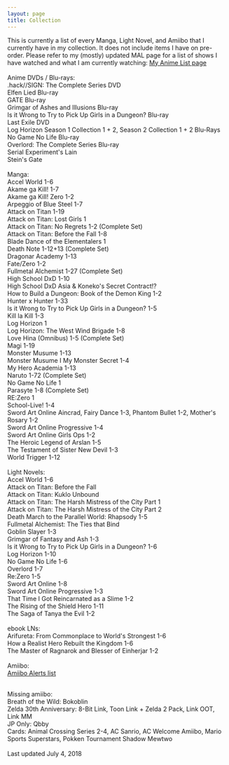 ```yaml
---
layout: page
title: Collection
---
```

<p>This is currently a list of every Manga, Light Novel, and Amiibo that I currently have in my collection. It does not include items I have on pre-order. Please refer to my (mostly) updated MAL page for a list of shows I have watched and what I am currently watching:
<a href="https://myanimelist.net/animelist/OtakuShowboat">My Anime List page</a>
<br />
<br />
Anime DVDs / Blu-rays:<br />
.hack//SIGN: The Complete Series DVD<br />
Elfen Lied Blu-ray<br />
GATE Blu-ray<br />
Grimgar of Ashes and Illusions Blu-ray<br />
Is it Wrong to Try to Pick Up Girls in a Dungeon? Blu-ray<br />
Last Exile DVD<br />
Log Horizon Season 1 Collection 1 + 2, Season 2 Collection 1 + 2 Blu-Rays<br />
No Game No Life Blu-ray<br />
Overlord: The Complete Series Blu-ray<br />
Serial Experiment's Lain <br />
Stein's Gate <br />
<br />
Manga:<br />
Accel World 1-6<br />
Akame ga Kill! 1-7<br />
Akame ga Kill! Zero 1-2<br />
Arpeggio of Blue Steel 1-7<br />
Attack on Titan 1-19<br />
Attack on Titan: Lost Girls 1<br />
Attack on Titan: No Regrets 1-2 (Complete Set)<br />
Attack on Titan: Before the Fall 1-8<br />
Blade Dance of the Elementalers 1<br />
Death Note 1-12+13 (Complete Set)<br />
Dragonar Academy 1-13<br />
Fate/Zero 1-2<br />
Fullmetal Alchemist 1-27 (Complete Set)<br />
High School DxD 1-10<br />
High School DxD Asia &amp; Koneko's Secret Contract!?<br />
How to Build a Dungeon: Book of the Demon King 1-2<br />
Hunter x Hunter 1-33<br />
Is it Wrong to Try to Pick Up Girls in a Dungeon? 1-5<br />
Kill la Kill 1-3<br />
Log Horizon 1<br />
Log Horizon: The West Wind Brigade 1-8<br />
Love Hina (Omnibus) 1-5 (Complete Set)<br />
Magi 1-19<br />
Monster Musume 1-13<br />
Monster Musume I My Monster Secret 1-4<br />
My Hero Academia 1-13 <br />
Naruto 1-72 (Complete Set)<br />
No Game No Life 1<br />
Parasyte 1-8 (Complete Set)<br />
RE:Zero 1<br />
School-Live! 1-4<br />
Sword Art Online Aincrad, Fairy Dance 1-3, Phantom Bullet 1-2, Mother's Rosary 1-2<br />
Sword Art Online Progressive 1-4<br />
Sword Art Online Girls Ops 1-2<br />
The Heroic Legend of Arslan 1-5<br />
The Testament of Sister New Devil 1-3<br />
World Trigger 1-12<br />
<br />
Light Novels:<br />
Accel World 1-6<br />
Attack on Titan: Before the Fall<br />
Attack on Titan: Kuklo Unbound<br />
Attack on Titan: The Harsh Mistress of the City Part 1<br />
Attack on Titan: The Harsh Mistress of the City Part 2<br />
Death March to the Parallel World: Rhapsody 1-5<br />
Fullmetal Alchemist: The Ties that Bind<br />
Goblin Slayer 1-3<br />
Grimgar of Fantasy and Ash 1-3<br />
Is it Wrong to Try to Pick Up Girls in a Dungeon? 1-6<br />
Log Horizon 1-10<br />
No Game No Life 1-6<br />
Overlord 1-7<br />
Re:Zero 1-5<br />
Sword Art Online 1-8<br />
Sword Art Online Progressive 1-3<br />
That Time I Got Reincarnated as a Slime 1-2 <br />
The Rising of the Shield Hero 1-11<br />
The Saga of Tanya the Evil 1-2<br />
<br />
ebook LNs: <br />
Arifureta: From Commonplace to World's Strongest 1-6 <br />
How a Realist Hero Rebuilt the Kingdom 1-6 <br />
The Master of Ragnarok and Blesser of Einherjar 1-2<br />
<br />
Amiibo:<br />
<a href="https://amiiboalerts.com/user/OtakuShowboat" target="_blank" rel="noopener">Amiibo Alerts list</a><br />
<br />

Missing amiibo:<br />
Breath of the Wild: Bokoblin<br />
Zelda 30th Anniversary: 8-Bit Link, Toon Link + Zelda 2 Pack, Link OOT, Link MM<br />
JP Only: Qbby<br />
Cards: Animal Crossing Series 2-4, AC Sanrio, AC Welcome Amiibo, Mario Sports Superstars, Pokken Tournament Shadow Mewtwo<br />
<br />
Last updated July 4, 2018 </p>